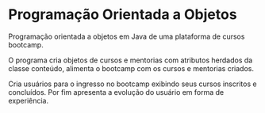 # Programação Orientada a Objetos
Programação orientada a objetos em Java de uma plataforma de cursos bootcamp.

O programa cria objetos de cursos e mentorias com atributos herdados da classe conteúdo, alimenta o bootcamp com os cursos e mentorias criados.

Cria usuários para o ingresso no bootcamp exibindo seus cursos inscritos e concluídos.
Por fim apresenta a evolução do usuário em forma de experiência.